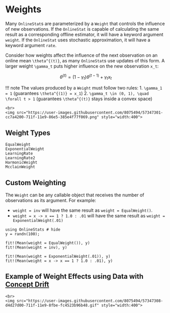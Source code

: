 # Weights

Many `OnlineStat`s are parameterized by a `Weight` that controls the influence of new observations.  If the `OnlineStat` is capable of calculating the same result as a corresponding offline estimator, it will have a keyword argument `weight`.  If the `OnlineStat` uses stochastic approximation, it will have a keyword argument `rate`.

Consider how weights affect the influence of the next observation on an online mean ``\theta^{(t)}``, as many `OnlineStat`s use updates of this form.  A larger weight  ``\gamma_t`` puts higher influence on the new observation ``x_t``:

```math
\theta^{(t)} = (1-\gamma_t)\theta^{(t-1)} + \gamma_t x_t
```

!!! note
    The values produced by a `Weight` must follow two rules:
    1. ``\gamma_1 = 1`` (guarantees ``\theta^{(1)} = x_1``)
    2. ``\gamma_t \in (0, 1), \quad \forall t > 1`` (guarantees ``\theta^{(t)}`` stays inside a convex space)

```@raw html
<br>
<img src="https://user-images.githubusercontent.com/8075494/57347301-cc7a4200-711f-11e9-86e5-385e4f77f069.png" style="width:400">
```

## Weight Types

```@docs
EqualWeight
ExponentialWeight
LearningRate
LearningRate2
HarmonicWeight
McclainWeight
```

## Custom Weighting

The `Weight` can be any callable object that receives the number of observations as its argument.  For example:

- `weight = inv` will have the same result as `weight = EqualWeight()`.
- `weight = x -> x == 1 ? 1.0 : .01` will have the same result as `weight = ExponentialWeight(.01)`

```@repl
using OnlineStats # hide
y = randn(100);

fit!(Mean(weight = EqualWeight()), y)
fit!(Mean(weight = inv), y)

fit!(Mean(weight = ExponentialWeight(.01)), y)
fit!(Mean(weight = x -> x == 1 ? 1.0 : .01), y)
```

## Example of Weight Effects using Data with [Concept Drift](https://en.wikipedia.org/wiki/Concept_drift)

```@raw html
<br>
<img src="https://user-images.githubusercontent.com/8075494/57347308-d4d27d00-711f-11e9-8fbe-fc4523b96b48.gif" style="width:400">
```